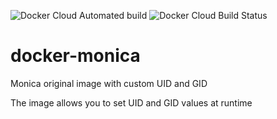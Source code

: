![Docker Cloud Automated build](https://img.shields.io/docker/cloud/automated/vikramchauhan/monica.svg) ![Docker 
Cloud Build Status](https://img.shields.io/docker/cloud/build/vikramchauhan/monica.svg)

# docker-monica
Monica original image with custom UID and GID

The image allows you to set UID and GID values at runtime 
